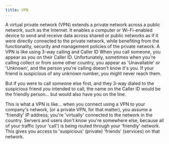 ```yaml
---
title: VPN
...
```


<Definition source="Wikipedia" href="http://en.wikipedia.org/wiki/Virtual_private_network">
A virtual private network (VPN) extends a private network across a public
network, such as the Internet. It enables a computer or Wi-Fi-enabled device to
send and receive data across shared or public networks as if it were directly
connected to the private network, while benefiting from the functionality,
security and management policies of the private network.
</Definition>

<Metaphor id="caller-id">
<M4Title>A VPN is like using 3-way calling and Caller ID</M4Title>
When you call someone, you appear as you on their Caller ID. Unfortunately,
sometimes when you're calling collect or from some other country, you appear as
'Unavailable' or 'Unknown', and the person you're calling doesn't know it's you.
If your friend is suspicious of any unknown number, you might never reach them.

But if you were to call someone else first, and they 3-way dialed to the
suspicious friend you intended to call, the name on the Caller ID would be the
friendly person... but would also have you on the line.

This is what a VPN is like... when you connect using a VPN to your company's
network, (or a private VPN, for that matter), you assume a 'friendly' IP
address; you're 'virtually' connected to the network in the country.  Servers
and users don't know you're somewhere else, because all of your traffic (your
'call') is being routed through your 'friendly' network.  This gives you
access to 'suspicious' (private) 'friends' (services) on that network.
<M4Author handle="clintandrewhall" href="http://www.github.com/clintandrewhall" />
</Metaphor>
